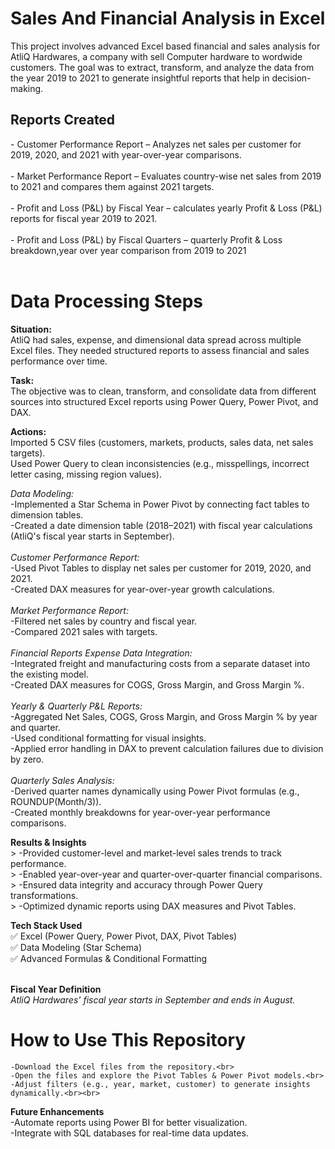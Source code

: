 # Sales And Financial Analysis in Excel

This project involves advanced Excel based financial and sales analysis for AtliQ Hardwares, a company with sell Computer hardware to wordwide customers. The goal was to extract, transform, and analyze the data from the year 2019 to 2021 to generate insightful reports that help in decision-making.

<h2>Reports Created</h2>
 -  Customer Performance Report – Analyzes net sales per customer for 2019, 2020, and 2021 with year-over-year comparisons.<br><br>
 -  Market Performance Report – Evaluates country-wise net sales from 2019 to 2021 and compares them against 2021 targets.<br><br>
 -  Profit and Loss (P&L) by Fiscal Year – calculates yearly Profit & Loss (P&L) reports for fiscal year 2019 to 2021.<br><br>
 -  Profit and Loss (P&L) by Fiscal Quarters – quarterly Profit & Loss breakdown,year over year comparison from 2019 to 2021<br><br>


# Data Processing Steps <br>
<b>Situation:</b><br>
AtliQ had sales, expense, and dimensional data spread across multiple Excel files. They needed structured reports to assess financial and sales performance over time.

<b>Task:</b><br>
The objective was to clean, transform, and consolidate data from different sources into structured Excel reports using Power Query, Power Pivot, and DAX.

<b>Actions:</b><br>
   Imported 5 CSV files (customers, markets, products, sales data, net sales targets).  
   Used Power Query to clean inconsistencies (e.g., misspellings, incorrect letter casing, missing region values).
  
<i>Data Modeling:</i><br>
   -Implemented a Star Schema in Power Pivot by connecting fact tables to dimension tables.<br>
   -Created a date dimension table (2018–2021) with fiscal year calculations (AtliQ's fiscal year starts in September).<br><br>
<i>Customer Performance Report:</i><br>
   -Used Pivot Tables to display net sales per customer for 2019, 2020, and 2021.<br>
   -Created DAX measures for year-over-year growth calculations.<br><br>
<i>Market Performance Report:</i><br>
   -Filtered net sales by country and fiscal year.<br>
   -Compared 2021 sales with targets.<br><br>
<i>Financial Reports</i>
<i>Expense Data Integration:</i><br>
   -Integrated freight and manufacturing costs from a separate dataset into the existing model.<br>
   -Created DAX measures for COGS, Gross Margin, and Gross Margin %.<br><br>
<i>Yearly & Quarterly P&L Reports:</i><br>
   -Aggregated Net Sales, COGS, Gross Margin, and Gross Margin % by year and quarter. <br>
   -Used conditional formatting for visual insights.<br>
   -Applied error handling in DAX to prevent calculation failures due to division by zero.<br><br>
<i>Quarterly Sales Analysis:</i><br>
   -Derived quarter names dynamically using Power Pivot formulas (e.g., ROUNDUP(Month/3)).<br>
   -Created monthly breakdowns for year-over-year performance comparisons.</p>

<p><b>Results & Insights</b><br>
> -Provided customer-level and market-level sales trends to track performance.<br>
> -Enabled year-over-year and quarter-over-quarter financial comparisons.<br>
> -Ensured data integrity and accuracy through Power Query transformations.<br>
> -Optimized dynamic reports using DAX measures and Pivot Tables.</p>
<b>Tech Stack Used</b> <br>
✅ Excel (Power Query, Power Pivot, DAX, Pivot Tables)<br>
✅ Data Modeling (Star Schema)<br>
✅ Advanced Formulas & Conditional Formatting<br><br>


<b>Fiscal Year Definition</b><br>
<i>AtliQ Hardwares' fiscal year starts in September and ends in August.</i>

# How to Use This Repository
    -Download the Excel files from the repository.<br>
    -Open the files and explore the Pivot Tables & Power Pivot models.<br>
    -Adjust filters (e.g., year, market, customer) to generate insights dynamically.<br><br>
<b>Future Enhancements</b><br>
    -Automate reports using Power BI for better visualization.<br>
    -Integrate with SQL databases for real-time data updates.<br>












